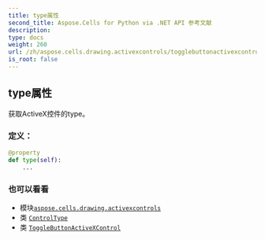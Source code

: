 ```yaml
---
title: type属性
second_title: Aspose.Cells for Python via .NET API 参考文献
description:
type: docs
weight: 260
url: /zh/aspose.cells.drawing.activexcontrols/togglebuttonactivexcontrol/type/
is_root: false
---
```

## type属性

获取ActiveX控件的type。
### 定义：
```python
@property
def type(self):
    ...
```

### 也可以看看
* 模块[`aspose.cells.drawing.activexcontrols`](../../)
* 类 [`ControlType`](/cells/python-net/zh/aspose.cells.drawing.activexcontrols/controltype)
* 类 [`ToggleButtonActiveXControl`](/cells/python-net/zh/aspose.cells.drawing.activexcontrols/togglebuttonactivexcontrol)
